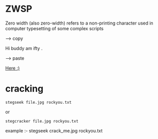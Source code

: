 # ZWSP

Zero width (also zero-width) refers to a non-printing character used in computer typesetting of some complex scripts

--> copy 

Hi buddy ﻿‌​​​​​‌⁠‌‌​‌‌​‌⁠‌​​​​​⁠‌‌​​​​‌⁠‌​​​​​⁠‌​​‌​​​⁠‌‌​​​​‌⁠‌‌​​​‌‌⁠‌‌​‌​‌‌⁠‌‌​​‌​‌⁠‌‌‌​​‌​⁠‌​​​​​⁠‌​‌​‌​​⁠‌‌​‌​​​⁠‌‌​‌‌‌‌⁠‌​​​​​⁠‌‌​‌​​‌⁠‌​​​​​⁠‌‌​​​‌‌⁠‌‌​​​​‌⁠‌‌​‌‌‌​⁠‌‌‌​‌​​⁠‌​​​​​⁠‌‌​‌​​​⁠‌‌​​​​‌⁠‌‌​​​‌‌⁠‌‌​‌​‌‌⁠‌​​​​​⁠‌‌‌‌​​‌⁠‌‌​‌‌‌‌⁠‌‌‌​‌​‌⁠‌​​​​​⁠‌‌‌​‌​⁠‌​‌​​​⁠‌​​​​​⁠‌​​​​​⁠‌​‌​​‌‌⁠‌‌​‌‌‌‌⁠‌‌‌​​‌​⁠‌‌‌​​‌​⁠‌‌‌‌​​‌⁠‌​‌‌‌​⁠‌‌​‌⁠‌​‌​⁠‌‌​‌​​​⁠‌‌‌​‌​​⁠‌‌‌​‌​​⁠‌‌‌​​​​⁠‌‌‌​​‌‌⁠‌‌‌​‌​⁠‌​‌‌‌‌⁠‌​‌‌‌‌⁠‌‌​​‌‌‌⁠‌‌​‌​​‌⁠‌‌‌​‌​​⁠‌‌​‌​​​⁠‌‌‌​‌​‌⁠‌‌​​​‌​⁠‌​‌‌‌​⁠‌‌​​​‌‌⁠‌‌​‌‌‌‌⁠‌‌​‌‌​‌⁠‌​‌‌‌‌⁠‌‌​​‌‌​⁠‌‌​​​​‌⁠‌‌​‌​​​⁠‌‌​‌​​‌⁠‌‌​‌‌​‌⁠‌‌​​​​‌⁠‌‌​‌‌​​⁠‌‌‌​​‌‌⁠‌‌​‌​​​⁠‌‌​‌​​‌⁠‌‌​‌​​​⁠‌‌​​​​‌⁠‌‌​​​‌​﻿am ifty .

--> paste

<a href="https://neatnik.net/steganographr/">Here :)</a>

# cracking
```
stegseek file.jpg rockyou.txt
```
or
```
stegcracker file.jpg rockyou.txt    
```
example :- stegseek crack_me.jpg rockyou.txt
